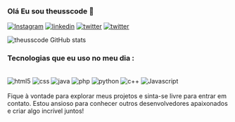 
### Olá Eu sou theusscode 👋

[![Instagram](https://img.shields.io/badge/Instagram-E4405F?style=for-the-badge&logo=instagram&logoColor=white)](https://instagram.com/mtts_sc?igshid=ZDc4ODBmNjlmNQ==)
[![linkedin](https://img.shields.io/badge/LinkedIn-0077B5?style=for-the-badge&logo=linkedin&logoColor=white)](https://linkedin.com/in/matheus-costa-8996531a9)
[![twitter](https://img.shields.io/badge/Twitter-1DA1F2?style=for-the-badge&logo=twitter&logoColor=white)](https://twitter.com/theusscosta19)
[![twitter](https://img.shields.io/badge/Twitch-9146FF?style=for-the-badge&logo=twitch&logoColor=white)](https://Twitch.tv/theuss_cs)


![theusscode  GitHub stats](https://github-readme-stats.vercel.app/api?username=theusscode&show_icons=true&theme=dracula)

### Tecnologias que eu uso no meu dia :
<div style="display: inline_block"><br/>

<img alingn="center" alt="html5" src="https://img.shields.io/badge/HTML5-E34F26?style=for-the-badge&logo=html5&logoColor=white">
<img alingn="center" alt="css" src="https://img.shields.io/badge/CSS3-1572B6?style=for-the-badge&logo=css3&logoColor=white">
<img alingn="center" alt="java" src="https://img.shields.io/badge/Java-ED8B00?style=for-the-badge&logo=openjdk&logoColor=white">
<img alingn="center" alt="php" src="https://img.shields.io/badge/PHP-777BB4?style=for-the-badge&logo=php&logoColor=white">
<img alingn="center" alt="python" src="https://img.shields.io/badge/Python-3776AB?style=for-the-badge&logo=python&logoColor=white">
<img alingn="center" alt="c++" src="https://img.shields.io/badge/C%2B%2B-00599C?style=for-the-badge&logo=c%2B%2B&logoColor=white">
<img alingn="center" alt="Javascript" src="https://img.shields.io/badge/JavaScript-F7DF1E?style=for-the-badge&logo=javascript&logoColor=black">


</div></br>
Fique à vontade para explorar meus projetos e sinta-se livre para entrar em contato. Estou ansioso para conhecer outros desenvolvedores apaixonados e criar algo incrível juntos!
